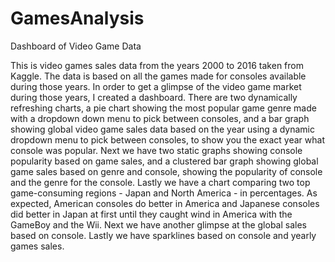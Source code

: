 # GamesAnalysis
Dashboard of Video Game Data 


This is video games sales data from the years 2000 to 2016 taken from Kaggle. The data is based on all the games made for consoles available during those years. In order to get a glimpse of the video game market during those years, I created a dashboard. There are two dynamically refreshing charts, a pie chart showing the most popular game genre made with a dropdown down menu to pick between consoles, and a bar graph showing global video game sales data based on the year using a dynamic dropdown menu to pick between consoles, to show you the exact year what console was popular. Next we have two static graphs showing console popularity based on game sales, and a clustered bar graph showing global game sales based on genre and console, showing the popularity of console and the genre for the console. Lastly we have a chart comparing two top game-consuming regions - Japan and North America - in percentages. As expected, American consoles do better in America and Japanese consoles did better in Japan at first until they caught wind in America with the GameBoy and the Wii. Next we have another glimpse at the global sales based on console. Lastly we have sparklines based on console and yearly games sales. 

